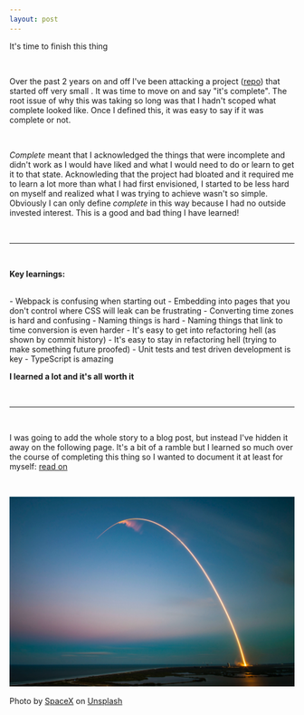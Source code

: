 ```yaml
---
layout: post
---
```


It's time to finish this thing

<!--read on -->

<br>

Over the past 2 years on and off I've been attacking a project ([repo](https://github.com/richardaspinall/slack-chrome-timezone-converter)) that started off very small . It was time to move on and say "it's complete". The root issue of why this was taking so long was that I hadn't scoped what complete looked like. Once I defined this, it was easy to say if it was complete or not.

<br>

_Complete_ meant that I acknowledged the things that were incomplete and didn't work as I would have liked and what I would need to do or learn to get it to that state. Acknowleding that the project had bloated and it required me to learn a lot more than what I had first envisioned, I started to be less hard on myself and realized what I was trying to achieve wasn't so simple. Obviously I can only define _complete_ in this way because I had no outside invested interest. This is a good and bad thing I have learned!

<br>

<hr>

<br>

**Key learnings:**

<br>
- Webpack is confusing when starting out
- Embedding into pages that you don't control where CSS will leak can be frustrating
- Converting time zones is hard and confusing
- Naming things is hard
- Naming things that link to time conversion is even harder
- It's easy to get into refactoring hell (as shown by commit history)
- It's easy to stay in refactoring hell (trying to make something future proofed)
- Unit tests and test driven development is key
- TypeScript is amazing

<br>

**I learned a lot and it's all worth it**

<br>

<hr>

<br>

I was going to add the whole story to a blog post, but instead I've hidden it away on the following page. It's a bit of a ramble but I learned so much over the course of completing this thing so I wanted to document it at least for myself: [read on](https://www.notion.so/Story-19d0c265934c40ea9195855851c4f1be)

<br>

![rocket](/assets/blog-images/2021-06-20-complete-a-project.JPG)

Photo by <a href="https://unsplash.com/@spacex?utm_source=unsplash&utm_medium=referral&utm_content=creditCopyText">SpaceX</a> on <a href="https://unsplash.com/s/photos/rocker?utm_source=unsplash&utm_medium=referral&utm_content=creditCopyText">Unsplash</a>
